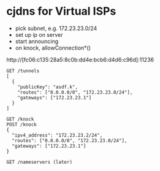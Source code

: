 # cjdns for Virtual ISPs

- pick subnet, e.g. 172.23.23.0/24
- set up ip on server
- start announcing
- on knock, allowConnection*()

http://[fc06:c135:28a5:8c0b:dd4e:bcb6:d4d6:c96d]:11236

```
GET /tunnels
[
  {
    "publicKey": "asdf.k",
    "routes": ["0.0.0.0/0", "172.23.23.0/24"],
    "gateways": ["172.23.23.1"]
  }
]

GET /knock
POST /knock
{
  "ipv4_address": "172.23.23.2/24",
  "routes": ["0.0.0.0/0", "172.23.23.0/24"],
  "gateways": ["172.23.23.1"]
}

GET /nameservers (later)
```
